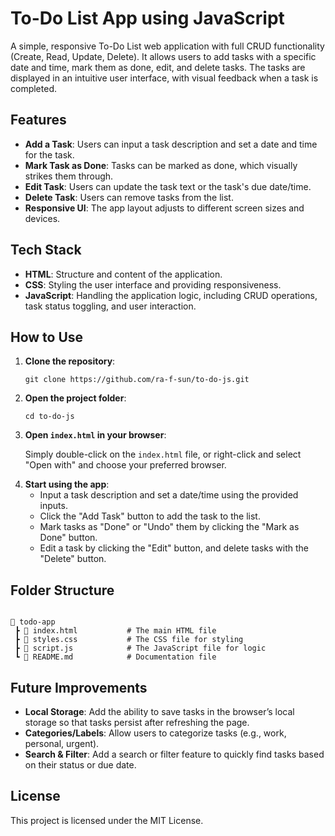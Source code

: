 <h1>To-Do List App using JavaScript</h1>

<p>A simple, responsive To-Do List web application with full CRUD functionality (Create, Read, Update, Delete). It allows users to add tasks with a specific date and time, mark them as done, edit, and delete tasks. The tasks are displayed in an intuitive user interface, with visual feedback when a task is completed.</p>

<h2>Features</h2>
<ul>
  <li><strong>Add a Task</strong>: Users can input a task description and set a date and time for the task.</li>
  <li><strong>Mark Task as Done</strong>: Tasks can be marked as done, which visually strikes them through.</li>
  <li><strong>Edit Task</strong>: Users can update the task text or the task's due date/time.</li>
  <li><strong>Delete Task</strong>: Users can remove tasks from the list.</li>
  <li><strong>Responsive UI</strong>: The app layout adjusts to different screen sizes and devices.</li>
</ul>

<h2>Tech Stack</h2>
<ul>
  <li><strong>HTML</strong>: Structure and content of the application.</li>
  <li><strong>CSS</strong>: Styling the user interface and providing responsiveness.</li>
  <li><strong>JavaScript</strong>: Handling the application logic, including CRUD operations, task status toggling, and user interaction.</li>
</ul>

<h2>How to Use</h2>
<ol>
  <li><strong>Clone the repository</strong>:
    <pre><code>git clone https://github.com/ra-f-sun/to-do-js.git</code></pre>
  </li>
  <li><strong>Open the project folder</strong>:
    <pre><code>cd to-do-js</code></pre>
  </li>
  <li><strong>Open <code>index.html</code> in your browser</strong>:
    <p>Simply double-click on the <code>index.html</code> file, or right-click and select "Open with" and choose your preferred browser.</p>
  </li>
  <li><strong>Start using the app</strong>:
    <ul>
      <li>Input a task description and set a date/time using the provided inputs.</li>
      <li>Click the "Add Task" button to add the task to the list.</li>
      <li>Mark tasks as "Done" or "Undo" them by clicking the "Mark as Done" button.</li>
      <li>Edit a task by clicking the "Edit" button, and delete tasks with the "Delete" button.</li>
    </ul>
  </li>
</ol>

<h2>Folder Structure</h2>
<pre><code>
📁 todo-app
 ┣ 📜 index.html           # The main HTML file
 ┣ 📜 styles.css           # The CSS file for styling
 ┣ 📜 script.js            # The JavaScript file for logic
 ┗ 📜 README.md            # Documentation file
</code></pre>


<h2>Future Improvements</h2>
<ul>
  <li><strong>Local Storage</strong>: Add the ability to save tasks in the browser’s local storage so that tasks persist after refreshing the page.</li>
  <li><strong>Categories/Labels</strong>: Allow users to categorize tasks (e.g., work, personal, urgent).</li>
  <li><strong>Search & Filter</strong>: Add a search or filter feature to quickly find tasks based on their status or due date.</li>
</ul>

<h2>License</h2>
<p>This project is licensed under the MIT License.</p>
